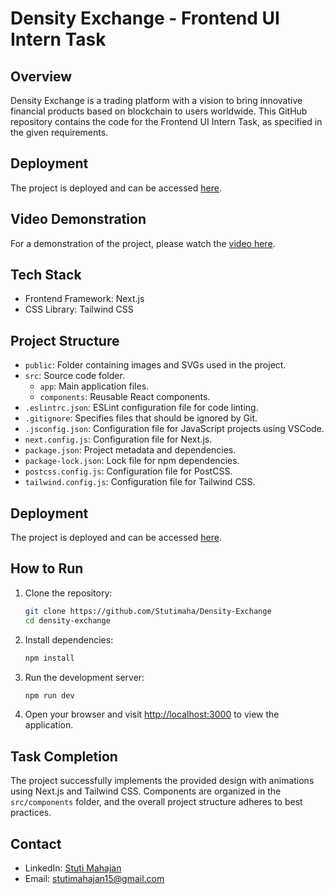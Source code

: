 # Density Exchange - Frontend UI Intern Task

## Overview

Density Exchange is a trading platform with a vision to bring innovative financial products based on blockchain to users worldwide. This GitHub repository contains the code for the Frontend UI Intern Task, as specified in the given requirements.

## Deployment

The project is deployed and can be accessed [here](https://density-exchange-stutimahajan.netlify.app/).

## Video Demonstration

For a demonstration of the project, please watch the [video here](https://youtu.be/TmdA1Qi_Glo).

## Tech Stack

- Frontend Framework: Next.js
- CSS Library: Tailwind CSS

## Project Structure

- `public`: Folder containing images and SVGs used in the project.
- `src`: Source code folder.
  - `app`: Main application files.
  - `components`: Reusable React components.
- `.eslintrc.json`: ESLint configuration file for code linting.
- `.gitignore`: Specifies files that should be ignored by Git.
- `.jsconfig.json`: Configuration file for JavaScript projects using VSCode.
- `next.config.js`: Configuration file for Next.js.
- `package.json`: Project metadata and dependencies.
- `package-lock.json`: Lock file for npm dependencies.
- `postcss.config.js`: Configuration file for PostCSS.
- `tailwind.config.js`: Configuration file for Tailwind CSS.

## Deployment

The project is deployed and can be accessed [here](https://density-exchange-stutimahajan.netlify.app/).

## How to Run

1. Clone the repository:

   ```bash
   git clone https://github.com/Stutimaha/Density-Exchange
   cd density-exchange

2. Install dependencies:

   ```bash
   npm install

3. Run the development server:

   ```bash
   npm run dev

4. Open your browser and visit [http://localhost:3000](http://localhost:3000) to view the application.

## Task Completion

The project successfully implements the provided design with animations using Next.js and Tailwind CSS. Components are organized in the `src/components` folder, and the overall project structure adheres to best practices.

## Contact

- LinkedIn: [Stuti Mahajan](https://www.linkedin.com/in/stuti-mahajan/)
- Email: [stutimahajan15@gmail.com](mailto:stutimahajan15@gmail.com)

